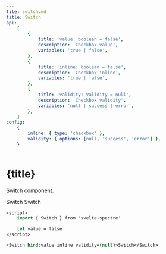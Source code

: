 ```yaml
---
file: switch.md
title: Switch
api:
    [
        {
            title: 'value: boolean = false',
            description: 'Checkbox value',
            variables: 'true | false',
        },
        {
            title: 'inline: boolean = false',
            description: 'Checkbox inline',
            variables: 'true | false',
        },
        {
            title: 'validity: Validity = null',
            description: 'Checkbox validity',
            variables: 'null | success | error',
        },
    ]
config:
    {
        inline: { type: 'checkbox' },
        validity: { options: [null, 'success', 'error'] },
    }
---
```


<script>
    import {Switch, Form, FormGroup } from '$lib'
    import Knobs from '../../knobs.svelte'

    let state = { inline: false, validity: null }
</script>

# {title}

Switch component.

<p>
    <Form>
        <FormGroup>
            <Switch
                inline={state.inline}
                validity={state.validity}>Switch</Switch>
            <Switch
                inline={state.inline}
                validity={state.validity}>Switch</Switch>
        </FormGroup>
    </Form>
</p>

<p>
    <Knobs bind:state {config}/>
</p>

```sv
<script>
    import { Switch } from 'svelte-spectre'

    let value = false
</script>

<Switch bind:value inline validity={null}>Switch</Switch>
```
